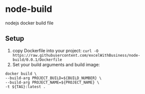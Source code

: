 # node-build
nodejs docker build file

## Setup
1. copy Dockerfile into your project: `curl -O https://raw.githubusercontent.com/excelWithBusiness/node-build/0.0.1/Dockerfile`
2. Set your build arguments and build image:
```
docker build \
--build-arg PROJECT_BUILD=${BUILD_NUMBER} \
--build-arg PROJECT_NAME=${PROJECT_NAME} \
-t ${TAG}:latest .
```
